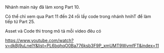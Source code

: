 Nhánh main này đã làm xong Part 10. 

Có thể chỉ xem qua Part 11 đến 24 rồi lấy code trong nhánh hnihT để làm tiếp từ Part 25.

Asset và Code thì trong mô tả mỗi video đêu có

https://www.youtube.com/watch?v=dkBj9uLnelY&list=PL6bqhqO0Ba776ksb3F9P_xmUMT9WvmfFT&index=11
